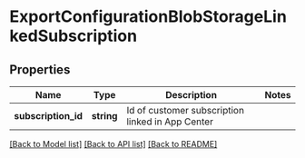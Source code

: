 # ExportConfigurationBlobStorageLinkedSubscription

## Properties
Name | Type | Description | Notes
------------ | ------------- | ------------- | -------------
**subscription_id** | **string** | Id of customer subscription linked in App Center | 

[[Back to Model list]](../README.md#documentation-for-models) [[Back to API list]](../README.md#documentation-for-api-endpoints) [[Back to README]](../README.md)

